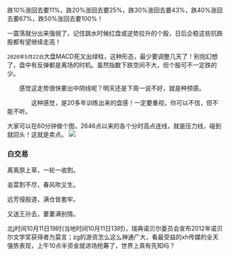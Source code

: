 跌10%涨回去要11%，跌20%涨回去要25%，跌30%涨回去要43%，跌40%涨回去要67%，跌50%涨回去要100%！

一震荡就分出来强弱了，记住跳水时候红盘或逆势拉升的个股，日后企稳这些抗跌股都有望继续走高！

`2020年5月22日`大盘MACD死叉出绿柱，这种形态，最少要调整几天了！别抱幻想了，盘中有反弹都是离场的时机。虽然指数下跌空间不大，但个股可不一定跌的少。

　　感觉这走势很快要出中阴线呢？明天还是下周一说不好，就是种预感。

　　　　这种感觉，是20多年训练出来的盘感！一定要重视，你可以不信，但不能不听。

大家可以在60分钟做个图，2646点以来的各个分时高点连线，就是压力线，碰到就回头！这就是卖点。
![](https://wx4.sinaimg.cn/large/710f2ff5ly1gekubhhkjaj25mo480kjs.jpg)

### 白交易

离离原上草，一轮一收割。

韭菜割不尽，春风吹又生。

远芳侵股道，满仓皆套牢。

又送王孙去，萋萋满别情。

北j时间10月11日19时(当地时间10月11日13时)，瑞典诺贝尔委员会宣布2012年诺贝尔文学奖获得者为莫言；zg的游资怎么这么神通广大，看最受益的xh传媒的全天强势表现，上午10点半资金就进场抢筹了，世界上真有先知吗？ ​​​​

